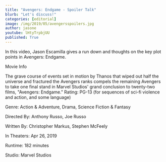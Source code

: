 ```yaml
---
title: "Avengers: Endgame - Spoiler Talk"
blurb: "Let's discuss!"
categories: [editorial]
image: /img/2019/05/avengersspoilers.jpg
author: jasone
youtube: lHtyTrpbjUU
published: True
---
```

In this video, Jason Escamilla gives a run down and thoughts on the key plot points in Avengers: Endgame.

Movie Info

The grave course of events set in motion by Thanos that wiped out half the universe and fractured the Avengers ranks compels the remaining Avengers to take one final stand in Marvel Studios' grand conclusion to twenty-two films, "Avengers: Endgame."
Rating:	PG-13 (for sequences of sci-fi violence and action, and some language)

Genre: 
Action & Adventure, Drama, Science Fiction & Fantasy

Directed By:
Anthony Russo, Joe Russo

Written By:	
Christopher Markus, Stephen McFeely

In Theaters: Apr 26, 2019 

Runtime: 182 minutes

Studio:	Marvel Studios